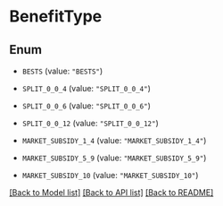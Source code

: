 # BenefitType

## Enum


* `BESTS` (value: `"BESTS"`)

* `SPLIT_0_0_4` (value: `"SPLIT_0_0_4"`)

* `SPLIT_0_0_6` (value: `"SPLIT_0_0_6"`)

* `SPLIT_0_0_12` (value: `"SPLIT_0_0_12"`)

* `MARKET_SUBSIDY_1_4` (value: `"MARKET_SUBSIDY_1_4"`)

* `MARKET_SUBSIDY_5_9` (value: `"MARKET_SUBSIDY_5_9"`)

* `MARKET_SUBSIDY_10` (value: `"MARKET_SUBSIDY_10"`)


[[Back to Model list]](../README.md#documentation-for-models) [[Back to API list]](../README.md#documentation-for-api-endpoints) [[Back to README]](../README.md)


